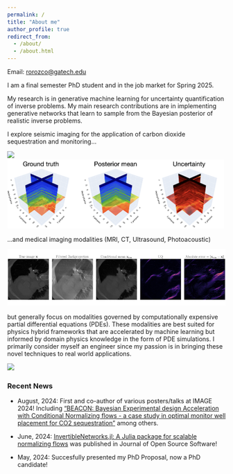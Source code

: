 ```yaml
---
permalink: /
title: "About me"
author_profile: true
redirect_from: 
  - /about/
  - /about.html
---
```

Email: rorozco@gatech.edu

I am a final semester PhD student and in the job market for Spring 2025. 

My research is in generative machine learning for uncertainty quantification of inverse problems. My main research contributions are in implementing generative networks that learn to sample from the Bayesian posterior of realistic inverse problems. 

I explore seismic imaging for the application of carbon dioxide sequestration and monitoring... 

<p float="left">
  <img src="/images/rtm.gif" width="200">
  <img src="/images/3d_seismic.png" width="500">
</p>


...and medical imaging modalities (MRI, CT, Ultrasound, Photoacoustic) 

![Medical Imaging with Uncertainty Quantification](/images/uq_ct.jpeg)

but generally focus on modalities governed by computationally expensive partial differential equations (PDEs).  These modalities are best suited for physics hybrid frameworks that are accelerated by machine learning but informed by domain physics knowledge in the form of PDE simulations. I primarily consider myself an engineer since my passion is in bringing these novel techniques to real world applications.

<img src="/images/mri_post.gif" width="200">


### Recent News

* August, 2024: First and co-author of various posters/talks at IMAGE 2024! Including [“BEACON: Bayesian Experimental design Acceleration with Conditional Normalizing flows - a case study in optimal monitor well placement for CO2 sequestration”](https://arxiv.org/pdf/2404.00075) among others. 

* June, 2024: [InvertibleNetworks.jl: A Julia package for scalable normalizing flows](https://joss.theoj.org/papers/10.21105/joss.06554) was published in Journal of Open Source Software!

* May, 2024: Succesfully presented my PhD Proposal, now a PhD candidate!

